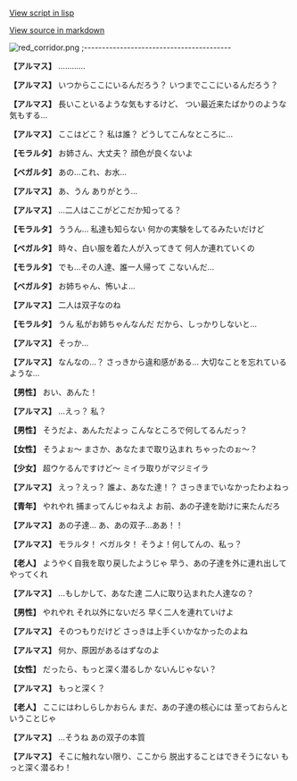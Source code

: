 [View script in lisp](../scripts/101302020.txt)

[View source in markdown](101302020.md)

![red_corridor.png](../images/backgrounds/red_corridor.png)
;-----------------------------------------

**【アルマス】**
…………

**【アルマス】**
いつからここにいるんだろう？
いつまでここにいるんだろう？

**【アルマス】**
長いこといるような気もするけど、
つい最近来たばかりのような
気もする…

**【アルマス】**
ここはどこ？
私は誰？
どうしてこんなところに…

**【モラルタ】**
お姉さん、大丈夫？
顔色が良くないよ

**【ベガルタ】**
あの…これ、お水…

**【アルマス】**
あ、うん
ありがとう…

**【アルマス】**
…二人はここがどこだか知ってる？

**【モラルタ】**
ううん…
私達も知らない
何かの実験をしてるみたいだけど

**【ベガルタ】**
時々、白い服を着た人が入ってきて
何人か連れていくの

**【モラルタ】**
でも…その人達、誰一人帰って
こないんだ…

**【ベガルタ】**
お姉ちゃん、怖いよ…

**【アルマス】**
二人は双子なのね

**【モラルタ】**
うん
私がお姉ちゃんなんだ
だから、しっかりしないと…

**【アルマス】**
そっか…

**【アルマス】**
なんなの…？
さっきから違和感がある…
大切なことを忘れているような…

**【男性】**
おい、あんた！

**【アルマス】**
…えっ？
私？

**【男性】**
そうだよ、あんただよっ
こんなところで何してるんだっ？

**【女性】**
そうよぉ～
まさか、あなたまで取り込まれ
ちゃったのぉ～？

**【少女】**
超ウケるんですけど～
ミイラ取りがマジミイラ

**【アルマス】**
えっ？えっ？
誰よ、あなた達！？
さっきまでいなかったわよねっ

**【青年】**
やれやれ
捕まってんじゃねえよ
お前、あの子達を助けに来たんだろ

**【アルマス】**
あの子達…
あ、あの双子…ああ！！

**【アルマス】**
モラルタ！
ベガルタ！
そうよ！何してんの、私っ？

**【老人】**
ようやく自我を取り戻したようじゃ
早う、あの子達を外に連れ出して
やってくれ

**【アルマス】**
…もしかして、あなた達
二人に取り込まれた人達なの？

**【男性】**
やれやれ
それ以外にないだろ
早く二人を連れていけよ

**【アルマス】**
そのつもりだけど
さっきは上手くいかなかったのよね

**【アルマス】**
何か、原因があるはずなのよ

**【女性】**
だったら、もっと深く潜るしか
ないんじゃない？

**【アルマス】**
もっと深く？

**【老人】**
ここにはわしらしかおらん
まだ、あの子達の核心には
至っておらんということじゃ

**【アルマス】**
…そうね
あの双子の本質

**【アルマス】**
そこに触れない限り、ここから
脱出することはできそうにない
もっと深く潜るわ！